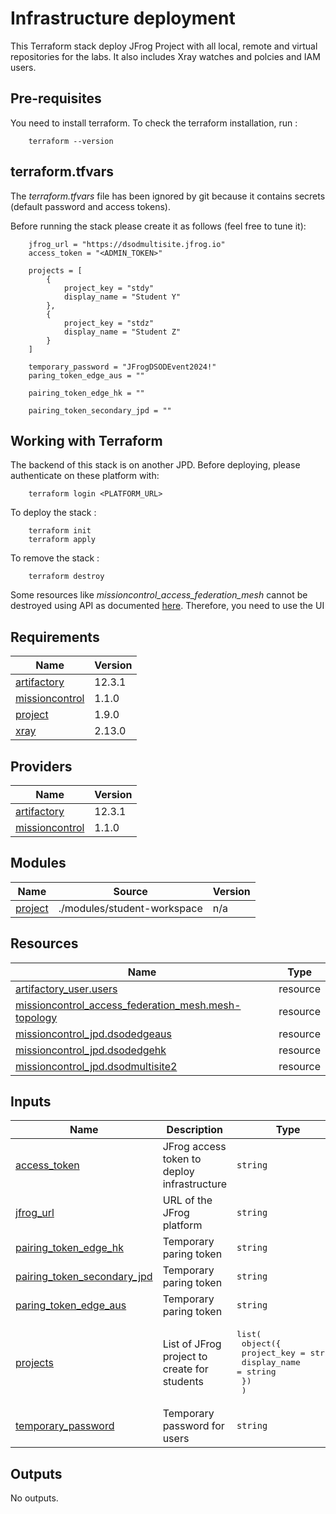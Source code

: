 # Infrastructure deployment

This Terraform stack deploy JFrog Project with all local, remote and virtual repositories for the labs. It also includes Xray watches and polcies and IAM users.

## Pre-requisites

You need to install terraform. To check the terraform installation, run :


        terraform --version


## terraform.tfvars

The *terraform.tfvars* file has been ignored by git because it contains secrets (default password and access tokens).

Before running the stack please create it as follows (feel free to tune it):

        jfrog_url = "https://dsodmultisite.jfrog.io"
        access_token = "<ADMIN_TOKEN>"

        projects = [
            {
                project_key = "stdy"
                display_name = "Student Y"
            },
            {
                project_key = "stdz"
                display_name = "Student Z"
            }
        ]
        
        temporary_password = "JFrogDSODEvent2024!"
        paring_token_edge_aus = ""

        pairing_token_edge_hk = ""

        pairing_token_secondary_jpd = ""

## Working with Terraform

The backend of this stack is on another JPD. Before deploying, please authenticate on these platform with: 

        terraform login <PLATFORM_URL>

To deploy the stack :

        terraform init
        terraform apply

To remove the stack :

        terraform destroy

Some resources like *missioncontrol_access_federation_mesh* cannot be destroyed using API as documented [here](https://registry.terraform.io/providers/jfrog/mission-control/latest/docs/resources/access_federation_mesh). Therefore, you need to use the UI



<!-- BEGIN_TF_DOCS -->
## Requirements

| Name | Version |
|------|---------|
| <a name="requirement_artifactory"></a> [artifactory](#requirement\_artifactory) | 12.3.1 |
| <a name="requirement_missioncontrol"></a> [missioncontrol](#requirement\_missioncontrol) | 1.1.0 |
| <a name="requirement_project"></a> [project](#requirement\_project) | 1.9.0 |
| <a name="requirement_xray"></a> [xray](#requirement\_xray) | 2.13.0 |

## Providers

| Name | Version |
|------|---------|
| <a name="provider_artifactory"></a> [artifactory](#provider\_artifactory) | 12.3.1 |
| <a name="provider_missioncontrol"></a> [missioncontrol](#provider\_missioncontrol) | 1.1.0 |

## Modules

| Name | Source | Version |
|------|--------|---------|
| <a name="module_project"></a> [project](#module\_project) | ./modules/student-workspace | n/a |

## Resources

| Name | Type |
|------|------|
| [artifactory_user.users](https://registry.terraform.io/providers/jfrog/artifactory/12.3.1/docs/resources/user) | resource |
| [missioncontrol_access_federation_mesh.mesh-topology](https://registry.terraform.io/providers/jfrog/mission-control/1.1.0/docs/resources/access_federation_mesh) | resource |
| [missioncontrol_jpd.dsodedgeaus](https://registry.terraform.io/providers/jfrog/mission-control/1.1.0/docs/resources/jpd) | resource |
| [missioncontrol_jpd.dsodedgehk](https://registry.terraform.io/providers/jfrog/mission-control/1.1.0/docs/resources/jpd) | resource |
| [missioncontrol_jpd.dsodmultisite2](https://registry.terraform.io/providers/jfrog/mission-control/1.1.0/docs/resources/jpd) | resource |

## Inputs

| Name | Description | Type | Default | Required |
|------|-------------|------|---------|:--------:|
| <a name="input_access_token"></a> [access\_token](#input\_access\_token) | JFrog access token to deploy infrastructure | `string` | n/a | yes |
| <a name="input_jfrog_url"></a> [jfrog\_url](#input\_jfrog\_url) | URL of the JFrog platform | `string` | n/a | yes |
| <a name="input_pairing_token_edge_hk"></a> [pairing\_token\_edge\_hk](#input\_pairing\_token\_edge\_hk) | Temporary paring token | `string` | n/a | yes |
| <a name="input_pairing_token_secondary_jpd"></a> [pairing\_token\_secondary\_jpd](#input\_pairing\_token\_secondary\_jpd) | Temporary paring token | `string` | n/a | yes |
| <a name="input_paring_token_edge_aus"></a> [paring\_token\_edge\_aus](#input\_paring\_token\_edge\_aus) | Temporary paring token | `string` | n/a | yes |
| <a name="input_projects"></a> [projects](#input\_projects) | List of JFrog project to create for students | <pre>list(<br/>    object({<br/>      project_key = string<br/>      display_name = string<br/>    })<br/>  )</pre> | n/a | yes |
| <a name="input_temporary_password"></a> [temporary\_password](#input\_temporary\_password) | Temporary password for users | `string` | n/a | yes |

## Outputs

No outputs.
<!-- END_TF_DOCS -->